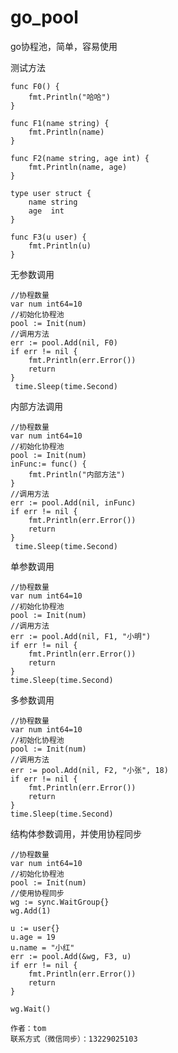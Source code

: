# go_pool
 go协程池，简单，容易使用

测试方法

    func F0() {
    	fmt.Println("哈哈")
    }

    func F1(name string) {
    	fmt.Println(name)
    }
    
    func F2(name string, age int) {
    	fmt.Println(name, age)
    }
    
    type user struct {
    	name string
    	age  int
    }
    
    func F3(u user) {
    	fmt.Println(u)
    }

无参数调用
   
    //协程数量
    var num int64=10
    //初始化协程池
    pool := Init(num)
    //调用方法
    err := pool.Add(nil, F0)
    if err != nil {
        fmt.Println(err.Error())
        return
    }
     time.Sleep(time.Second)

内部方法调用

    //协程数量
    var num int64=10
    //初始化协程池
    pool := Init(num)
    inFunc:= func() {
        fmt.Println("内部方法")
    }
    //调用方法
    err := pool.Add(nil, inFunc)
    if err != nil {
        fmt.Println(err.Error())
        return
    }
     time.Sleep(time.Second)

单参数调用
   
    //协程数量
    var num int64=10
    //初始化协程池
    pool := Init(num)
    //调用方法
	err := pool.Add(nil, F1, "小明")
	if err != nil {
		fmt.Println(err.Error())
		return
	}
	time.Sleep(time.Second)
	
多参数调用
    
    //协程数量
    var num int64=10
    //初始化协程池
    pool := Init(num)
    //调用方法
	err := pool.Add(nil, F2, "小张", 18)
	if err != nil {
		fmt.Println(err.Error())
		return
	}
	time.Sleep(time.Second)
	
结构体参数调用，并使用协程同步

    //协程数量
    var num int64=10
    //初始化协程池
    pool := Init(num)
	//使用协程同步
	wg := sync.WaitGroup{}
	wg.Add(1)

	u := user{}
	u.age = 19
	u.name = "小红"
	err := pool.Add(&wg, F3, u)
	if err != nil {
		fmt.Println(err.Error())
		return
	}

	wg.Wait()
	
	
~~~~
作者：tom
联系方式（微信同步）：13229025103
